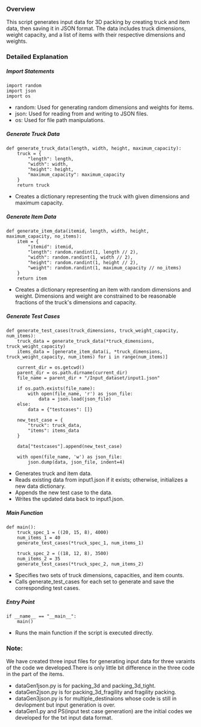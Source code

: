### Overview
This script generates input data for 3D packing by creating truck and item data, then saving it in JSON format. The data includes truck dimensions, weight capacity, and a list of items with their respective dimensions and weights.

### Detailed Explanation
##### Import Statements
```
import random
import json
import os
```
* random: Used for generating random dimensions and weights for items.
* json: Used for reading from and writing to JSON files.
* os: Used for file path manipulations.
##### Generate Truck Data
```
def generate_truck_data(length, width, height, maximum_capacity):
    truck = {
        "length": length,
        "width": width,
        "height": height,
        "maximum_capacity": maximum_capacity
    }
    return truck
```
* Creates a dictionary representing the truck with given dimensions and maximum capacity.
##### Generate Item Data
```
def generate_item_data(itemid, length, width, height, maximum_capacity, no_items):
    item = {
        "itemid": itemid,
        "length": random.randint(1, length // 2),
        "width": random.randint(1, width // 2),
        "height": random.randint(1, height // 2),
        "weight": random.randint(1, maximum_capacity // no_items)
    }
    return item
```
* Creates a dictionary representing an item with random dimensions and weight. Dimensions and weight are constrained to be reasonable fractions of the truck's dimensions and capacity.
##### Generate Test Cases
```
def generate_test_cases(truck_dimensions, truck_weight_capacity, num_items):
    truck_data = generate_truck_data(*truck_dimensions, truck_weight_capacity)
    items_data = [generate_item_data(i, *truck_dimensions, truck_weight_capacity, num_items) for i in range(num_items)]

    current_dir = os.getcwd()
    parent_dir = os.path.dirname(current_dir)
    file_name = parent_dir + "/Input_dataset/input1.json"

    if os.path.exists(file_name):
        with open(file_name, 'r') as json_file:
            data = json.load(json_file)
    else:
        data = {"testcases": []}

    new_test_case = {
        "truck": truck_data,
        "items": items_data
    }

    data["testcases"].append(new_test_case)

    with open(file_name, 'w') as json_file:
        json.dump(data, json_file, indent=4)
```
* Generates truck and item data.
* Reads existing data from input1.json if it exists; otherwise, initializes a new data dictionary.
* Appends the new test case to the data.
* Writes the updated data back to input1.json.
##### Main Function
```
def main():
    truck_spec_1 = ((20, 15, 8), 4000)
    num_items_1 = 40
    generate_test_cases(*truck_spec_1, num_items_1)

    truck_spec_2 = ((18, 12, 8), 3500)
    num_items_2 = 35
    generate_test_cases(*truck_spec_2, num_items_2)
```
* Specifies two sets of truck dimensions, capacities, and item counts.
* Calls generate_test_cases for each set to generate and save the corresponding test cases.
##### Entry Point
```
if __name__ == "__main__":
    main()
```
* Runs the main function if the script is executed directly.

### Note:
We have created three input files for generating input data for three varaints of the code we developed.There is only little bit difference in the three code in the part of the items.
* dataGen1json.py is for packing_3d and packing_3d_tight.
* dataGen2json.py is for packing_3d_fragility and fragility packing.
* dataGen3json.py is for multiple_destinaions whose code is still in devlopment but input generation is over.
* dataGen1.py and PS(input test case generation) are the initial codes we developed for the txt input data format.
